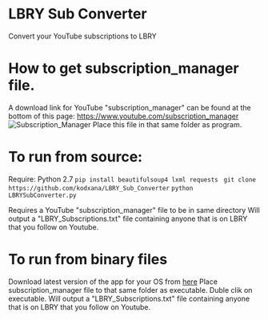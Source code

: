 
# LBRY Sub Converter
Convert your YouTube subscriptions to LBRY

# How to get subscription_manager file.
A download link for YouTube "subscription_manager" can be found at the bottom of this page: https://www.youtube.com/subscription_manager
![Subscription_Manager](https://media.discordapp.net/attachments/706154088890368060/714173382345621514/unknown.png)
Place this file in that same folder as program.

# To run from source:
Require: Python 2.7
```pip install beautifulsoup4 lxml requests ``` 
```git clone https://github.com/kodxana/LBRY_Sub_Converter```
```python LBRYSubConverter.py```  

Requires a YouTube "subscription_manager" file to be in same directory
Will output a "LBRY_Subscriptions.txt" file containing anyone that is on LBRY that you follow on Youtube.

# To run from binary files
Download latest version of the app for your OS from [here](https://github.com/kodxana/LBRY_Sub_Converter/releases)
Place subscription_manager file to that same folder as executable.
Duble clik on executable.
Will output a "LBRY_Subscriptions.txt" file containing anyone that is on LBRY that you follow on Youtube.
